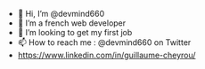 - 👋 Hi, I’m @devmind660
- 🌱 I’m a french web developer
- 💞️ I’m looking to get my first job
- 📫 How to reach me : @devmind660 on Twitter
- https://www.linkedin.com/in/guillaume-cheyrou/

<!---
devmind660/devmind660 is a ✨ special ✨ repository because its `README.md` (this file) appears on your GitHub profile.
You can click the Preview link to take a look at your changes.
--->
